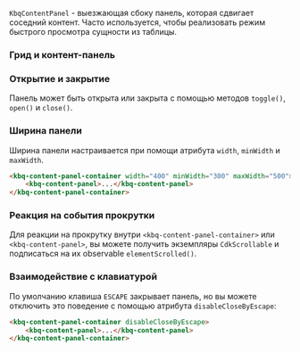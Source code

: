 `KbqContentPanel` - выезжающая сбоку панель, которая сдвигает соседний контент. Часто используется, чтобы реализовать режим быстрого просмотра сущности из таблицы.

<!-- example(content-panel-overview) -->

### Грид и контент-панель

<!-- example(content-panel-with-grid) -->

### Открытие и закрытие

Панель может быть открыта или закрыта с помощью методов `toggle()`, `open()` и `close()`.

### Ширина панели

Ширина панели настраивается при помощи атрибута `width`, `minWidth` и `maxWidth`.

```html
<kbq-content-panel-container width="400" minWidth="300" maxWidth="500">
    <kbq-content-panel>...</kbq-content-panel>
</kbq-content-panel-container>
```

### Реакция на события прокрутки

Для реакции на прокрутку внутри `<kbq-content-panel-container>` или `<kbq-content-panel>`, вы можете получить экземпляры `CdkScrollable` и подписаться на их observable `elementScrolled()`.

<!-- example(content-panel-scroll-events) -->

### Взаимодействие с клавиатурой

По умолчанию клавиша `ESCAPE` закрывает панель, но вы можете отключить это поведение с помощью атрибута `disableCloseByEscape`:

```html
<kbq-content-panel-container disableCloseByEscape>
    <kbq-content-panel>...</kbq-content-panel>
</kbq-content-panel-container>
```
